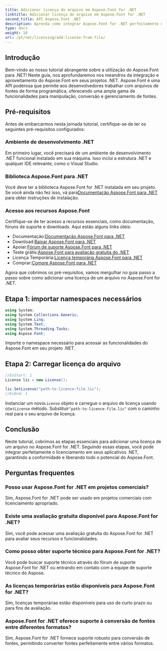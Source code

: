 ```yaml
---
title: Adicionar licença do arquivo em Aspose.Font for .NET
linktitle: Adicionar licença do arquivo em Aspose.Font for .NET
second_title: API Aspose.Font .NET
description: Aprenda como integrar Aspose.Font for .NET perfeitamente em seus projetos com nosso tutorial abrangente. Desbloqueie todo o potencial da manipulação de fontes.
type: docs
weight: 10
url: /pt/net/licensing/add-license-from-file/
---
```

## Introdução
Bem-vindo ao nosso tutorial abrangente sobre a utilização do Aspose.Font para .NET! Neste guia, nos aprofundaremos nos meandros da integração e aproveitamento do Aspose.Font em seus projetos .NET. Aspose.Font é uma API poderosa que permite aos desenvolvedores trabalhar com arquivos de fontes de forma programática, oferecendo uma ampla gama de funcionalidades para manipulação, conversão e gerenciamento de fontes.
## Pré-requisitos
Antes de embarcarmos nesta jornada tutorial, certifique-se de ter os seguintes pré-requisitos configurados:
### Ambiente de desenvolvimento .NET
Em primeiro lugar, você precisará de um ambiente de desenvolvimento .NET funcional instalado em sua máquina. Isso inclui a estrutura .NET e qualquer IDE relevante, como o Visual Studio.
### Biblioteca Aspose.Font para .NET
 Você deve ter a biblioteca Aspose.Font for .NET instalada em seu projeto. Se você ainda não fez isso, vá para[Documentação Aspose.Font para .NET](https://reference.aspose.com/font/net/) para obter instruções de instalação.
### Acesso aos recursos Aspose.Font
Certifique-se de ter acesso a recursos essenciais, como documentação, fóruns de suporte e downloads. Aqui estão alguns links úteis:
-  Documentação:[Documentação Aspose.Font para .NET](https://reference.aspose.com/font/net/)
-  Download:[Baixar Aspose.Font para .NET](https://releases.aspose.com/font/net/)
-  Apoiar:[Fórum de suporte Aspose.Font para .NET](https://forum.aspose.com/c/font/41)
-  Teste grátis:[Aspose.Font para avaliação gratuita do .NET](https://releases.aspose.com/)
-  Licença Temporária:[Licença temporária Aspose.Font para .NET](https://purchase.aspose.com/temporary-license/)
-  Comprar:[Compre Aspose.Font para .NET](https://purchase.aspose.com/buy)

Agora que cobrimos os pré-requisitos, vamos mergulhar no guia passo a passo sobre como adicionar uma licença de um arquivo no Aspose.Font for .NET.

## Etapa 1: importar namespaces necessários

```csharp
using System;
using System.Collections.Generic;
using System.Linq;
using System.Text;
using System.Threading.Tasks;
using Aspose.Font;
```

Importe o namespace necessário para acessar as funcionalidades do Aspose.Font em seu projeto .NET.

## Etapa 2: Carregar licença do arquivo

```csharp
//ExStart: 1
License lic = new License();

lic.SetLicense("path-to-licence-file.lic");
//ExEnd: 1
```

 Instanciar um novo`License` objeto e carregue o arquivo de licença usando o`SetLicense` método. Substituir`"path-to-licence-file.lic"` com o caminho real para o seu arquivo de licença.

## Conclusão
Neste tutorial, cobrimos as etapas essenciais para adicionar uma licença de um arquivo no Aspose.Font for .NET. Seguindo essas etapas, você pode integrar perfeitamente o licenciamento em seus aplicativos .NET, garantindo a conformidade e liberando todo o potencial do Aspose.Font.
## Perguntas frequentes
### Posso usar Aspose.Font for .NET em projetos comerciais?
Sim, Aspose.Font for .NET pode ser usado em projetos comerciais com licenciamento apropriado.
### Existe uma avaliação gratuita disponível para Aspose.Font for .NET?
Sim, você pode acessar uma avaliação gratuita do Aspose.Font for .NET para avaliar seus recursos e funcionalidades.
### Como posso obter suporte técnico para Aspose.Font for .NET?
Você pode buscar suporte técnico através do fórum de suporte Aspose.Font for .NET ou entrando em contato com a equipe de suporte técnico do Aspose.
### As licenças temporárias estão disponíveis para Aspose.Font for .NET?
Sim, licenças temporárias estão disponíveis para uso de curto prazo ou para fins de avaliação.
### Aspose.Font for .NET oferece suporte à conversão de fontes entre diferentes formatos?
Sim, Aspose.Font for .NET fornece suporte robusto para conversão de fontes, permitindo converter fontes perfeitamente entre vários formatos.